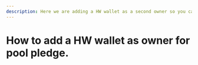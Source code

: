 ```yaml
---
description: Here we are adding a HW wallet as a second owner so you can pledge from it.
---
```


# How to add a HW wallet as owner for pool pledge.

